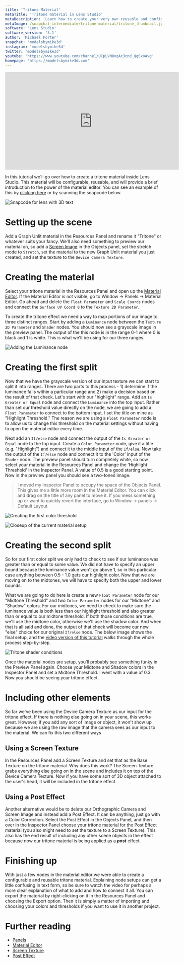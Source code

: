 ```yaml
---
title: 'Tritone Material'
metaTitle: 'Tritone material in Lens Studio'
metaDescription: 'Learn how to create your very own reusable and configurable tritone material in Lens Studio! Use it to convert any lens to only three colors.'
metaImage: /snapchat-intermediate/tritone-material/tritone_thumbnail.jpg
software: 'Lens Studio'
software_version: '3.1'
author: 'Michael Porter'
snapchat: 'modelsbymike3d'
instagram: 'modelsbymike3d'
twitter: 'modelsbymike3d'
youtube: 'https://www.youtube.com/channel/UCpLVNOoqAc3cnd_QgSxoAvg'
homepage: 'https://modelsbymike3d.com'
---
```


<div className="video-responsive">
  <iframe
    width="560"
    height="315"
    src="https://www.youtube.com/embed/2LHhuZPZP9o"
    frameborder="0"
    allow="accelerometer; autoplay; encrypted-media; gyroscope; picture-in-picture"
    allowfullscreen
  ></iframe>
</div>

In this tutorial we'll go over how to create a tritone material inside Lens Studio. This material will be configurable, reusable, and will provide a brief introduction to the power of the material editor. You can see an example of this by [clicking here](https://www.snapchat.com/unlock/?type=SNAPCODE&uuid=7cabec2528b14541af005f09caa4ba83&metadata=01) or by scanning the snapcode below.

![Snapcode for lens with 3D text](../../snapchat-intermediate/tritone-material/snapcode.png)

# Setting up the scene

Add a Graph Unlit material in the Resources Panel and rename it "Tritone" or whatever suits your fancy. We'll also need something to preview our material on, so add a [Screen Image](https://lensstudio.snapchat.com/guides/2d/image/) in the Objects panel, set the stretch mode to `Stretch`, set the material to the new Graph Unlit material you just created, and set the texture to the `Device Camera Texture`.

# Creating the material

Select your tritone material in the Resources Panel and open up the [Material Editor](https://lensstudio.snapchat.com/guides/material-editor/welcome-to-material-editor/). If the Material Editor is not visible, go to Window -> Panels -> Material Editor. Go ahead and delete the `Float Parameter` and `Scale Coords` nodes and connect the `Surface UV Coord 0` to the `Texture 2D Parameter`.

To create the tritone effect we need a way to map portions of our image to three distinct ranges. Start by adding a `Luminance` node between the `Texture 2D Parameter` and `Shader` nodes. You should now see a grayscale image in the preview panel. The output of the this node is in the range 0-1 where 0 is black and 1 is white. This is what we'll be using for our three ranges.

![Adding the Luminance node](../../snapchat-intermediate/tritone-material/add-luminance.jpg)

# Creating the first split

Now that we have the grayscale version of our input texture we can start to split it into ranges. There are two parts to this process - 1) determine if the luminance falls within a particular range and 2) make a decision based on the result of that check. Let's start with our "highlight" range. Add an `Is Greater or Equal` node and connect the `Luminance` into the top input. Rather than set our threshold value directly on the node, we are going to add a `Float Parameter` to connect to the bottom input. I set the title on mine as "Highlight Threshold." The reason we are using a `Float Parameter` node is to allow us to change this threshold on the material settings without having to open the material editor every time.

Next add an `If/else` node and connect the output of the `Is Greater or Equal` node to the top input. Create a `Color Parameter` node, give it a title (e.g. "Highlight") and connect it to the middle input of the `If/else`. Now take the output of the `If/else` node and connect it to the 'Color' input of the `Shader` node. The preview panel should turn completely white, so now select your material in the Resources Panel and change the 'Highlight Threshold' in the Inspector Panel. A value of 0.5 is a good starting point. Now in the preview panel you should see a two-toned image.

> I moved my Inspector Panel to occupy the space of the Objects Panel. This gives me a little more room in the Material Editor. You can click and drag on the title of any panel to move it. If you mess something up or want to quickly revert the interface, go to Window -> panels -> Default Layout.

![Creating the first color threshold](../../snapchat-intermediate/tritone-material/duotone.jpg)

![Closeup of the current material setup](../../snapchat-intermediate/tritone-material/duotone-shader.jpg)

# Creating the second split

So for our first color split we only had to check to see if our luminance was greater than or equal to some value. We did not have to specify an upper bound because the luminance value won't go above 1, so in this particular case anything between 0.5 - 1.0 gets our highlight color. Now that we are moving on to the midtones, we will have to specify both the upper and lower bounds.

What we are going to do here is create a new `Float Parameter` node for our "Midtone Threshold" and two `Color Parameter` nodes for our "Midtone" and "Shadow" colors. For our midtones, we need to check to make sure the luminance value is both less than our highlight threshold and also greater than or equal to our midtone threshold. If both those conditions are true, we'll use the midtone color, otherwise we'll use the shadow color. And when that is all said and done, the output of that check will become our new "else" choice for our original `If/else` node. The below image shows the final setup, and the [video version of this tutorial](https://youtu.be/2LHhuZPZP9o) walks through the whole process step-by-step.

![Tritone shader conditions](../../snapchat-intermediate/tritone-material/tritone.jpg)

Once the material nodes are setup, you'll probably see something funky in the Preview Panel again. Choose your Midtone and Shadow colors in the Inspector Panel and set a Midtone Threshold. I went with a value of 0.3. Now you should be seeing your tritone effect.

# Including other elements

So far we've been using the Device Camera Texture as our input for the tritone effect. If there is nothing else going on in your scene, this works great. However, if you add any sort of image or object, it won't show up because we are using the raw image that the camera sees as our input to the material. We can fix this two different ways

## Using a Screen Texture

In the Resources Panel add a Screen Texture and set that as the Base Texture on the tritone material. Why does this work? The Screen Texture grabs everything else going on in the scene and includes it on top of the Device Camera Texture. Now if you have some sort of 3D object attached to the user's head, it will be included in the tritone effect.

## Using a Post Effect

Another alternative would be to delete our Orthographic Camera and Screen Image and instead add a Post Effect. It can be anything, just go with a Color Correction. Select the Post Effect in the Objects Panel, and then over in the Inspector Panel choose your tritone material for the Post Effect material (you also might need to set the texture to a Screen Texture). This also has the end result of including any other scene objects in the effect because now our tritone material is being applied as a **_post_** effect.

# Finishing up

With just a few nodes in the material editor we were able to create a configurable and reusable tritone material. Explaining node setups can get a little confusing in text form, so be sure to watch the video for perhaps a more clear explanation of what to add and how to connect it all. You can export the material by right-clicking on it in the Resources Panel and choosing the Export option. Then it is simply a matter of importing and choosing your colors and thresholds if you want to use it in another project.

# Further reading

- [Panels](https://lensstudio.snapchat.com/guides/general/panels/)
- [Material Editor](https://lensstudio.snapchat.com/guides/material-editor/welcome-to-material-editor/)
- [Screen Texture](https://lensstudio.snapchat.com/guides/material-editor/screen-texture-provider/)
- [Post Effect](https://lensstudio.snapchat.com/guides/2d/post-effect/)
